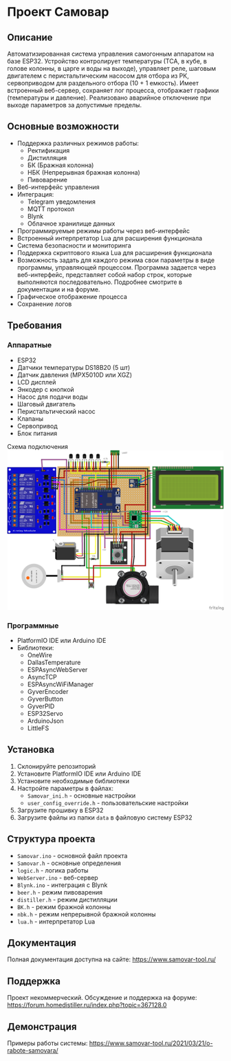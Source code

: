 # Проект Самовар

## Описание
Автоматизированная система управления самогонным аппаратом на базе ESP32.
Устройство контролирует температуры (ТСА, в кубе, в голове колонны, в царге и воды 
на выходе), управляет реле, шаговым двигателем с перистальтическим насосом для 
отбора из РК, сервоприводом для раздельного отбора (10 + 1 емкость). 
Имеет встроенный веб-сервер, сохраняет лог процесса, отображает графики (температуры и давление).
Реализовано аварийное отключение при выходе параметров за допустимые пределы.

## Основные возможности
- Поддержка различных режимов работы:
  - Ректификация
  - Дистилляция
  - БК (Бражная колонна)
  - НБК (Непрерывная бражная колонна)
  - Пивоварение
- Веб-интерфейс управления
- Интеграция:
  - Telegram уведомления
  - MQTT протокол
  - Blynk
  - Облачное хранилище данных
- Программируемые режимы работы через веб-интерфейс
- Встроенный интерпретатор Lua для расширения функционала
- Система безопасности и мониторинга
- Поддержка скриптового языка Lua для расширения функционала
- Возможность задать для каждого режима свои параметры в виде программы, управляющей процессом. Программа задается через веб-интерфейс, представляет собой набор строк, которые выполняются последовательно. Подробнее смотрите в документации и на форуме.
- Графическое отображение процесса
- Сохранение логов

## Требования
### Аппаратные
- ESP32
- Датчики температуры DS18B20 (5 шт)
- Датчик давления (MPX5010D или XGZ)
- LCD дисплей
- Энкодер с кнопкой
- Насос для подачи воды
- Шаговый двигатель
- Перистальтический насос
- Клапаны
- Сервопривод
- Блок питания

Схема подключения
![alt text](https://github.com/LKosoj/Samovar/blob/master/Fritzing%20scheme/Samovar_bb.png)

### Программные
- PlatformIO IDE или Arduino IDE
- Библиотеки:
  - OneWire
  - DallasTemperature
  - ESPAsyncWebServer
  - AsyncTCP
  - ESPAsyncWiFiManager
  - GyverEncoder
  - GyverButton
  - GyverPID
  - ESP32Servo
  - ArduinoJson
  - LittleFS

## Установка
1. Склонируйте репозиторий
2. Установите PlatformIO IDE или Arduino IDE
3. Установите необходимые библиотеки
4. Настройте параметры в файлах:
   - `Samovar_ini.h` - основные настройки
   - `user_config_override.h` - пользовательские настройки
5. Загрузите прошивку в ESP32
6. Загрузите файлы из папки `data` в файловую систему ESP32

## Структура проекта
- `Samovar.ino` - основной файл проекта
- `Samovar.h` - основные определения
- `logic.h` - логика работы
- `WebServer.ino` - веб-сервер
- `Blynk.ino` - интеграция с Blynk
- `beer.h` - режим пивоварения
- `distiller.h` - режим дистилляции
- `BK.h` - режим бражной колонны
- `nbk.h` - режим непрерывной бражной колонны
- `lua.h` - интерпретатор Lua

## Документация
Полная документация доступна на сайте: https://www.samovar-tool.ru/

## Поддержка
Проект некоммерческий. Обсуждение и поддержка на форуме:
https://forum.homedistiller.ru/index.php?topic=367128.0

## Демонстрация
Примеры работы системы: https://www.samovar-tool.ru/2021/03/21/o-rabote-samovara/
